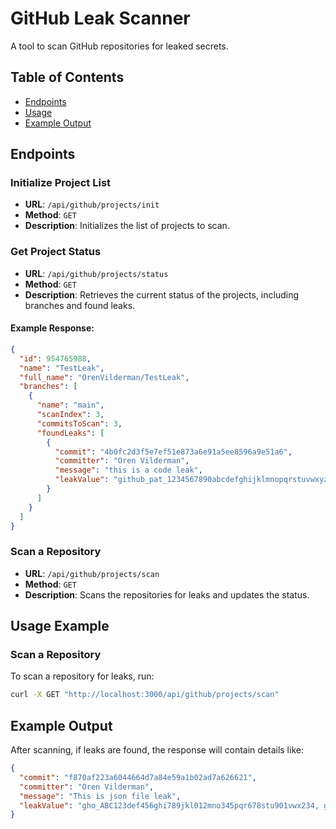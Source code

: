 # GitHub Leak Scanner



A tool to scan GitHub repositories for leaked secrets.

## Table of Contents

- [Endpoints](#endpoints)
- [Usage](#usage)
- [Example Output](#example-output)

## Endpoints

### Initialize Project List

- **URL**: `/api/github/projects/init`
- **Method**: `GET`
- **Description**: Initializes the list of projects to scan.

### Get Project Status

- **URL**: `/api/github/projects/status`
- **Method**: `GET`
- **Description**: Retrieves the current status of the projects, including branches and found leaks.

#### Example Response:

```json
{
  "id": 954765988,
  "name": "TestLeak",
  "full_name": "OrenVilderman/TestLeak",
  "branches": [
    {
      "name": "main",
      "scanIndex": 3,
      "commitsToScan": 3,
      "foundLeaks": [
        {
          "commit": "4b0fc2d3f5e7ef51e873a6e91a5ee8596a9e51a6",
          "committer": "Oren Vilderman",
          "message": "this is a code leak",
          "leakValue": "github_pat_1234567890abcdefghijklmnopqrstuvwxyzABCDE"
        }
      ]
    }
  ]
}
```

### Scan a Repository

- **URL**: `/api/github/projects/scan`
- **Method**: `GET`
- **Description**: Scans the repositories for leaks and updates the status.

## Usage Example

### Scan a Repository

To scan a repository for leaks, run:

```sh
curl -X GET "http://localhost:3000/api/github/projects/scan"
```

## Example Output

After scanning, if leaks are found, the response will contain details like:

```json
{
  "commit": "f870af223a6044664d7a84e59a1b02ad7a626621",
  "committer": "Oren Vilderman",
  "message": "This is json file leak",
  "leakValue": "gho_ABC123def456ghi789jkl012mno345pqr678stu901vwx234, ghr_abcdefghijklmnopqrstuvwxyzABCDEFGHIJKLMNOPQRSTUVWXYZ12"
}
```

